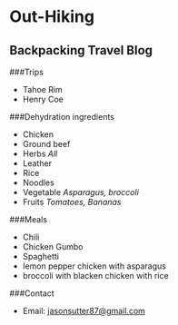 # Out-Hiking
## Backpacking Travel Blog
###Trips

* Tahoe Rim
* Henry Coe

###Dehydration ingredients
* Chicken
* Ground beef
* Herbs *All*
* Leather
* Rice
* Noodles
* Vegetable *Asparagus, broccoli*
* Fruits *Tomatoes, Bananas*


###Meals
* Chili
* Chicken Gumbo
* Spaghetti
* lemon pepper chicken with asparagus
* broccoli  with blacken chicken with rice 

###Contact
 * Email: jasonsutter87@gmail.com
